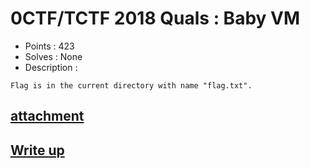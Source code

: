 # 0CTF/TCTF 2018 Quals : Baby VM

- Points : 423
- Solves : None
- Description :
```
Flag is in the current directory with name "flag.txt".
```

## [attachment](Baby_VM.7z)

## [Write up](writeup.md)
